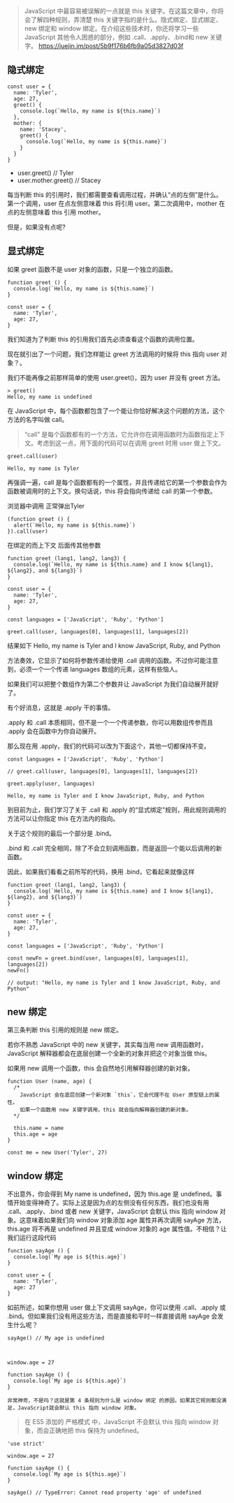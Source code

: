 > JavaScript 中最容易被误解的一点就是 this 关键字。在这篇文章中，你将会了解四种规则，弄清楚 this 关键字指的是什么。隐式绑定、显式绑定、new 绑定和 window 绑定。在介绍这些技术时，你还将学习一些 JavaScript 其他令人困惑的部分，例如 .call、.apply、.bind和 new 关键字。
https://juejin.im/post/5b9f176b6fb9a05d3827d03f

## 隐式绑定
```
const user = {
  name: 'Tyler',
  age: 27,
  greet() {
    console.log(`Hello, my name is ${this.name}`)
  },
  mother: {
    name: 'Stacey',
    greet() {
      console.log(`Hello, my name is ${this.name}`)
    }
  }
}
```
- user.greet() // Tyler
- user.mother.greet() // Stacey

每当判断 this 的引用时，我们都需要查看调用过程，并确认“点的左侧”是什么。第一个调用，user 在点左侧意味着 this 将引用 user。第二次调用中，mother 在点的左侧意味着 this 引用 mother。

但是，如果没有点呢?

## 显式绑定

如果 greet 函数不是 user 对象的函数，只是一个独立的函数。
```
function greet () {
  console.log(`Hello, my name is ${this.name}`)
}

const user = {
  name: 'Tyler',
  age: 27,
}
```
我们知道为了判断 this 的引用我们首先必须查看这个函数的调用位置。

现在就引出了一个问题，我们怎样能让 greet 方法调用的时候将 this 指向 user 对象？。

我们不能再像之前那样简单的使用 user.greet()，因为 user 并没有 greet 方法。
```
> greet()
Hello, my name is undefined
```

在 JavaScript 中，每个函数都包含了一个能让你恰好解决这个问题的方法，这个方法的名字叫做 call。

> “call” 是每个函数都有的一个方法，它允许你在调用函数时为函数指定上下文。考虑到这一点，用下面的代码可以在调用 greet 时用 user 做上下文。

```
greet.call(user)

Hello, my name is Tyler
```

再强调一遍，call 是每个函数都有的一个属性，并且传递给它的第一个参数会作为函数被调用时的上下文。换句话说，this 将会指向传递给 call 的第一个参数。

浏览器中调用 正常弹出Tyler
```
(function greet () {
  alert(`Hello, my name is ${this.name}`)
}).call(user)
```

在绑定的而上下文 后面传其他参数
```
function greet (lang1, lang2, lang3) {
  console.log(`Hello, my name is ${this.name} and I know ${lang1}, ${lang2}, and ${lang3}`)
}

const user = {
  name: 'Tyler',
  age: 27,
}

const languages = ['JavaScript', 'Ruby', 'Python']

greet.call(user, languages[0], languages[1], languages[2])

```
结果如下
Hello, my name is Tyler and I know JavaScript, Ruby, and Python

方法奏效，它显示了如何将参数传递给使用 .call 调用的函数。不过你可能注意到，必须一个一个传递 languages 数组的元素，这样有些恼人。

如果我们可以把整个数组作为第二个参数并让 JavaScript 为我们自动展开就好了。

有个好消息，这就是 .apply 干的事情。

.apply 和 .call 本质相同，但不是一个一个传递参数，你可以用数组传参而且 .apply 会在函数中为你自动展开。

那么现在用 .apply，我们的代码可以改为下面这个，其他一切都保持不变。

```
const languages = ['JavaScript', 'Ruby', 'Python']

// greet.call(user, languages[0], languages[1], languages[2])

greet.apply(user, languages)

Hello, my name is Tyler and I know JavaScript, Ruby, and Python

```

到目前为止，我们学习了关于 .call 和 .apply 的“显式绑定”规则，用此规则调用的方法可以让你指定 this 在方法内的指向。

关于这个规则的最后一个部分是 .bind。

.bind 和 .call 完全相同，除了不会立刻调用函数，而是返回一个能以后调用的新函数。

因此，如果我们看看之前所写的代码，换用 .bind，它看起来就像这样
```
function greet (lang1, lang2, lang3) {
  console.log(`Hello, my name is ${this.name} and I know ${lang1}, ${lang2}, and ${lang3}`)
}

const user = {
  name: 'Tyler',
  age: 27,
}

const languages = ['JavaScript', 'Ruby', 'Python']

const newFn = greet.bind(user, languages[0], languages[1], languages[2])
newFn() 

// output: "Hello, my name is Tyler and I know JavaScript, Ruby, and Python"

```

## new 绑定

第三条判断 this 引用的规则是 new 绑定。

若你不熟悉 JavaScript 中的 new 关键字，其实每当用 new 调用函数时，JavaScript 解释器都会在底层创建一个全新的对象并把这个对象当做 this。

如果用 new 调用一个函数，this 会自然地引用解释器创建的新对象。
```
function User (name, age) {
  /*
    JavaScript 会在底层创建一个新对象 `this`，它会代理不在 User 原型链上的属性。
    如果一个函数用 new 关键字调用，this 就会指向解释器创建的新对象。
  */

  this.name = name
  this.age = age
}

const me = new User('Tyler', 27)

```

## window 绑定
不出意外，你会得到 My name is undefined，因为 this.age 是 undefined。事情开始变得神奇了。实际上这是因为点的左侧没有任何东西，我们也没有用 .call、.apply、.bind 或者 new 关键字，JavaScript 会默认 this 指向 window 对象。这意味着如果我们向 window 对象添加 age 属性并再次调用 sayAge 方法，this.age 将不再是 undefined 并且变成 window 对象的 age 属性值。不相信？让我们运行这段代码

```
function sayAge () {
  console.log(`My age is ${this.age}`)
}

const user = {
  name: 'Tyler',
  age: 27
}

```
如前所述，如果你想用 user 做上下文调用 sayAge，你可以使用 .call、.apply 或 .bind。但如果我们没有用这些方法，而是直接和平时一样直接调用 sayAge 会发生什么呢？
```
sayAge() // My age is undefined



window.age = 27

function sayAge () {
  console.log(`My age is ${this.age}`)
}

非常神奇，不是吗？这就是第 4 条规则为什么是 window 绑定 的原因。如果其它规则都没满足，JavaScript就会默认 this 指向 window 对象。

```

> 在 ES5 添加的 严格模式 中，JavaScript 不会默认 this 指向 window 对象，而会正确地把 this 保持为 undefined。
```
'use strict'

window.age = 27

function sayAge () {
  console.log(`My age is ${this.age}`)
}

sayAge() // TypeError: Cannot read property 'age' of undefined
```






